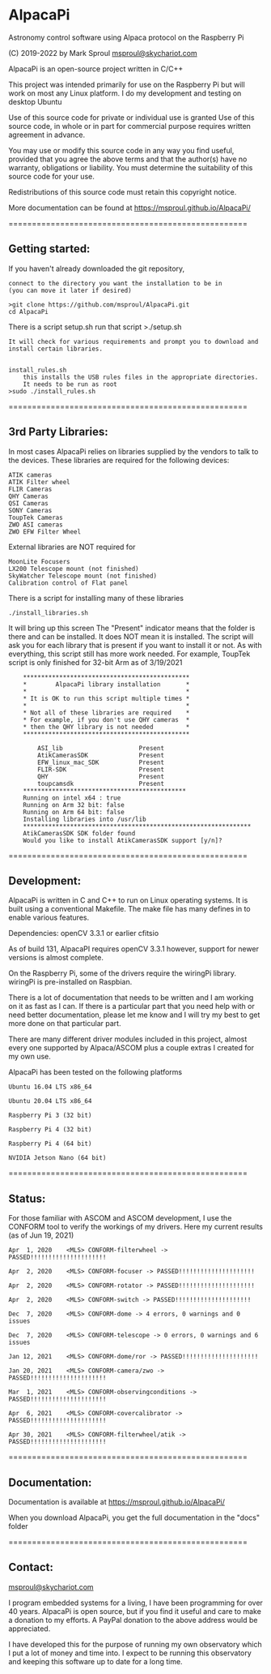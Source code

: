 # AlpacaPi
Astronomy control software using Alpaca protocol on the Raspberry Pi

(C) 2019-2022 by Mark Sproul msproul@skychariot.com

AlpacaPi is an open-source project written in C/C++

This project was intended primarily for use on the Raspberry Pi but will work
on most any Linux platform.  I do my development and testing on desktop Ubuntu

Use of this source code for private or individual use is granted
Use of this source code, in whole or in part for commercial purpose requires
written agreement in advance.

You may use or modify this source code in any way you find useful, provided
that you agree the above terms and that the author(s) have no warranty, obligations or liability.
You must determine the suitability of this source code for your use.

Redistributions of this source code must retain this copyright notice.


More documentation can be found at  https://msproul.github.io/AlpacaPi/

===================================================

## Getting started:

If you haven't already downloaded the git repository,

	connect to the directory you want the installation to be in
	(you can move it later if desired)

	>git clone https://github.com/msproul/AlpacaPi.git
    cd AlpacaPi


There is a script setup.sh
run that script
	>./setup.sh

	It will check for various requirements and prompt you to download and install certain libraries.


	install_rules.sh
		this installs the USB rules files in the appropriate directories.
		It needs to be run as root
	>sudo ./install_rules.sh


===================================================

## 3rd Party Libraries:

In most cases AlpacaPi relies on libraries supplied by the vendors to talk to the devices.
These libraries are required for the following devices:

	ATIK cameras
	ATIK Filter wheel
	FLIR Cameras
	QHY Cameras
	QSI Cameras
	SONY Cameras
	ToupTek Cameras
	ZWO ASI cameras
	ZWO EFW Filter Wheel

External libraries are NOT required for

	MoonLite Focusers
	LX200 Telescope mount (not finished)
	SkyWatcher Telescope mount (not finished)
	Calibration control of Flat panel


There is a script for installing many of these libraries

	./install_libraries.sh
It will bring up this screen
The "Present" indicator means that the folder is there and can be installed.
It does NOT mean it is installed.  The script will ask you for each library
that is present if you want to install it or not.
As with everything, this script still has more work needed.
For example, ToupTek script is only finished for 32-bit Arm as of 3/19/2021


		**********************************************
		*        AlpacaPi library installation       *
		*                                            *
		* It is OK to run this script multiple times *
		*                                            *
		* Not all of these libraries are required    *
		* For example, if you don't use QHY cameras  *
		* then the QHY library is not needed         *
		**********************************************

			ASI_lib                 	Present
			AtikCamerasSDK          	Present
			EFW_linux_mac_SDK       	Present
			FLIR-SDK                	Present
			QHY                     	Present
			toupcamsdk              	Present
		*********************************************
		Running on intel x64 : true
		Running on Arm 32 bit: false
		Running on Arm 64 bit: false
		Installing libraries into /usr/lib
		***************************************************************
		AtikCamerasSDK SDK folder found
		Would you like to install AtikCamerasSDK support [y/n]?



===================================================

## Development:

AlpacaPi is written in C and C++ to run on Linux operating systems.
It is built using a conventional Makefile.
The make file has many defines in to enable various features.

Dependencies:
	openCV 3.3.1 or earlier
	cfitsio

As of build 131, AlpacaPI requires openCV 3.3.1 however, support for newer versions is almost complete.

On the Raspberry Pi, some of the drivers require the wiringPi library.
wiringPi is pre-installed on Raspbian.


There is a lot of documentation that needs to be written and I am working on it
as fast as I can.  If there is a particular part that you need help with or
need better documentation, please let me know and I will try my best to get
more done on that particular part.

There are many different driver modules included in this project, almost every one supported by
Alpaca/ASCOM plus a couple extras I created for my own use.

AlpacaPi has been tested on the following platforms

	Ubuntu 16.04 LTS x86_64

	Ubuntu 20.04 LTS x86_64

	Raspberry Pi 3 (32 bit)

	Raspberry Pi 4 (32 bit)

	Raspberry Pi 4 (64 bit)

	NVIDIA Jetson Nano (64 bit)

===================================================

## Status:

For those familiar with ASCOM and ASCOM development, I use the CONFORM tool to
verify the workings of my drivers.  Here my current results
(as of Jun 19, 2021)

	Apr  1,	2020	<MLS> CONFORM-filterwheel -> PASSED!!!!!!!!!!!!!!!!!!!!!

	Apr  2,	2020	<MLS> CONFORM-focuser -> PASSED!!!!!!!!!!!!!!!!!!!!!

	Apr  2,	2020	<MLS> CONFORM-rotator -> PASSED!!!!!!!!!!!!!!!!!!!!!

	Apr  2,	2020	<MLS> CONFORM-switch -> PASSED!!!!!!!!!!!!!!!!!!!!!

	Dec  7,	2020	<MLS> CONFORM-dome -> 4 errors, 0 warnings and 0 issues

	Dec  7,	2020	<MLS> CONFORM-telescope -> 0 errors, 0 warnings and 6 issues

	Jan 12,	2021	<MLS> CONFORM-dome/ror -> PASSED!!!!!!!!!!!!!!!!!!!!!

	Jan 20,	2021	<MLS> CONFORM-camera/zwo -> PASSED!!!!!!!!!!!!!!!!!!!!!

	Mar  1,	2021	<MLS> CONFORM-observingconditions -> PASSED!!!!!!!!!!!!!!!!!!!!!

	Apr  6,	2021	<MLS> CONFORM-covercalibrator -> PASSED!!!!!!!!!!!!!!!!!!!!!

	Apr 30,	2021	<MLS> CONFORM-filterwheel/atik -> PASSED!!!!!!!!!!!!!!!!!!!!!

===================================================

## Documentation:

Documentation is available at https://msproul.github.io/AlpacaPi/

When you download AlpacaPi, you get the full documentation in the "docs" folder

===================================================


## Contact:

msproul@skychariot.com

I program embedded systems for a living, I have been programming for over 40 years.
AlpacaPi is open source, but if you find it useful and care to make a donation to my efforts.
A PayPal donation to the above address would be appreciated.

I have developed this for the purpose of running my own observatory which I put a lot of money
and time into.
I expect to be running this observatory and keeping this software up to date for a long time.


